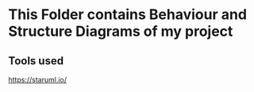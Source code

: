 # This Folder contains Behaviour and Structure Diagrams of my project

## Tools used

https://staruml.io/
